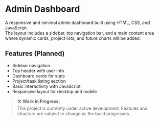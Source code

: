 # Admin Dashboard

A responsive and minimal admin dashboard built using HTML, CSS, and JavaScript.  
The layout includes a sidebar, top navigation bar, and a main content area where dynamic cards, project lists, and future charts will be added.

## Features (Planned)

- Sidebar navigation
- Top header with user info
- Dashboard cards for stats
- Project/task listing section
- Basic interactivity with JavaScript
- Responsive layout for desktop and mobile

> 🛠️ **Work in Progress:**  
This project is currently under active development. Features and structure are subject to change as the build progresses.